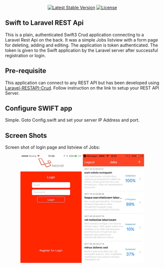 <p align="center">
<a href="https://packagist.org/packages/laravel/framework"><img src="https://poser.pugx.org/laravel/framework/v/stable.svg" alt="Latest Stable Version"></a>
<a href="https://packagist.org/packages/laravel/framework"><img src="https://poser.pugx.org/laravel/framework/license.svg" alt="License"></a>
</p>

## Swift to Laravel REST Api
This is a plain, authenticated Swift3 Crud application connecting to a Laravel Rest Api on the back. It was a simple Jobs listview with a form page for deleting, adding and editing. The application is token authenticated. The token is given to the Swift application by the Laravel server after successful registration or login. 

## Pre-requisite
This application can connect to any REST API but has been developed using <a href="https://github.com/matzpersson/laravel-restapi-crud.git">Laravel-RESTAPI-Crud</a>. Follow instruction on the link to setup your REST API Server.

## Configure SWIFT app
Simple. Goto Config.swift and set your server IP Address and port.

## Screen Shots
Screen shot of login page and listview of Jobs:

<p align="center">
  <img src="./shot1.jpg" width="200"/>
  <img src="shot2.jpg" width="200"/>
</p>

